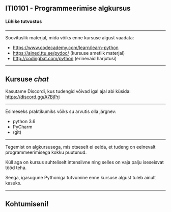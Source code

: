 ## ITI0101 - Programmeerimise algkursus
#### Lühike tutvustus

---

Soovituslik materjal, mida võiks enne kursuse algust vaadata:

- https://www.codecademy.com/learn/learn-python
- https://ained.ttu.ee/pydoc/ (kursuse ametlik materjal)
- http://codingbat.com/python (erinevaid harjutusi)

---

## Kursuse *chat*

Kasutame Discordi, kus tudengid võivad igal ajal abi küsida:
https://discord.gg/A7BjPrj

---

Esimeseks praktikumiks võiks su arvutis olla järgnev:

- python 3.6
- PyCharm
- (git)

---

Tegemist on algkursusega, mis otseselt ei eelda, et tudeng on eelnevalt programmeerimisega kokku puutunud. 

Küll aga on kursus suhteliselt intensiivne ning selles on vaja palju iseseisvat tööd teha.

Seega, igasugune Pythoniga tutvumine enne kursuse algust tuleb ainult kasuks.

---

## Kohtumiseni!
